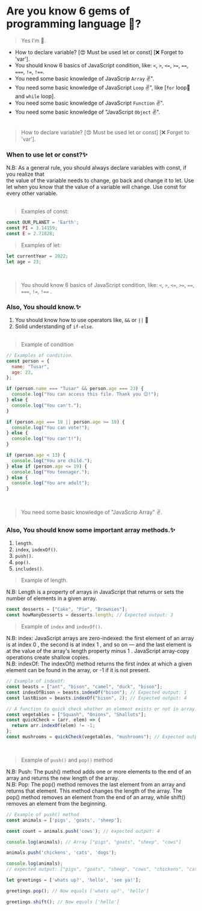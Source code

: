 # Are you know 6 gems of programming language 🤔?

> Yes I'm 🤩.

- How to declare variable? [😍 Must be used let or const] [❌ Forget to 'var'].
- You should know 6 basics of JavaScript condition, like: `<`, `>`, `<=`, `>=`, `==`, `===`, `!=`, `!==`.
- You need some basic knowledge of JavaScrip `Array` ✌".
- You need some basic knowledge of JavaScript `Loop` ✌", like [`for` loop🔸 and `while` loop].
- You need some basic knowledge of JavaScript `Function` ✌".
- You need some basic knowledge of "JavaScript `Object` ✌". <br /> <br /> 

> How to declare variable? [😍 Must be used let or const] [❌ Forget to 'var'].

### When to use let or const?✨

N.B: As a general rule, you should always declare variables with const, if you realize that  
the value of the variable needs to change, go back and change it to let. Use let when you know that the value of a variable will change. Use const for every other variable. <br /><br />

> Examples of const:

```javascript
const OUR_PLANET = 'Earth';
const PI = 3.14159;
const E = 2.71828;
```

> Examples of let:

```javascript
let currentYear = 2022;
let age = 23;
```
<br />

> You should know 6 basics of JavaScript condition, like: `<`, `>`, `<=`, `>=`, `==`, `===`, `!=`, `!==` .

### Also, You should know.✨
1. You should know how to use operators like, `&&` or `||` 🤔
2. Solid understanding of `if-else`. 
<br /><br />

> Example of condition

```javascript
// Examples of condition.
const person = {
  name: "Tusar",
  age: 23,
};

if (person.name === "Tusar" && person.age === 23) {
  console.log("You can access this file. Thank you 😊!");
} else {
  console.log("You can't.");
}

if (person.age === 18 || person.age >= 18) {
  console.log("You can vote!");
} else {
  console.log("You can't!");
}

if (person.age < 13) {
  console.log("You are child.");
} else if (person.age <= 19) {
  console.log("You teenager.");
} else {
  console.log("You are adult");
}
```
<br />

> You need some basic knowledge of "JavaScrip Array" ✌.

### Also, You should know some important array methods.✨

1. `length`.
2. `index`, `indexOf()`.
3. `push()`.
4. `pop()`.
5. `includes()`.  

> Example of length.

N.B: Length is a property of arrays in JavaScript that returns or sets the number of elements in a given array.

```javascript
const desserts = ["Cake", "Pie", "Brownies"];
const howManyDesserts = desserts.length; // Expected output: 3
```

> Example of `index` and `indexOf()`.

N.B: index: JavaScript arrays are zero-indexed: the first element of an array is at index 0 , the second is at index 1 , and so on — and the last element is at the value of the array's length property minus 1 . JavaScript array-copy operations create shallow copies. <br />
N.B: indexOf: The indexOf() method returns the first index at which a given element can be found in the array, or -1 if it is not present.

```javascript
// Example of indexOf:
const beasts = ["ant", "bison", "camel", "duck", "bison"];
const indexOfBison = beasts.indexOf("bison"); // Expected output: 1
const lastBison = beasts.indexOf("bison", 2); // Expected output: 4

// A function to quick check whether an element exists or not in array.
const vegetables = ["Squash", "Onions", "Shallots"];
const quickCheck = (arr, elem) => {
  return arr.indexOf(elem) != -1;
};
const mushrooms = quickCheck(vegetables, "mushrooms"); // Expected output: false;
```
<br />

> Example of `push()` and `pop()` method

N.B: Push: The push() method adds one or more elements to the end of an array and returns the new length of the array. <br />
N.B: Pop: The pop() method removes the last element from an array and returns that element. This method changes the length of the array. The pop() method removes an element from the end of an array, while shift() removes an element from the beginning.

```javascript
// Example of push() method
const animals = ['pigs', 'goats', 'sheep']; 

const count = animals.push('cows'); // expected output: 4

console.log(animals); // Array ["pigs", "goats", "sheep", "cows"]

animals.push('chickens', 'cats', 'dogs');

console.log(animals);
// expected output: ["pigs", "goats", "sheep", "cows", "chickens", "cats", "dogs"]

let greetings = ['whats up?', 'hello', 'see ya!'];

greetings.pop(); // Now equals ['whats up?', 'hello']

greetings.shift(); // Now equals ['hello']
```


